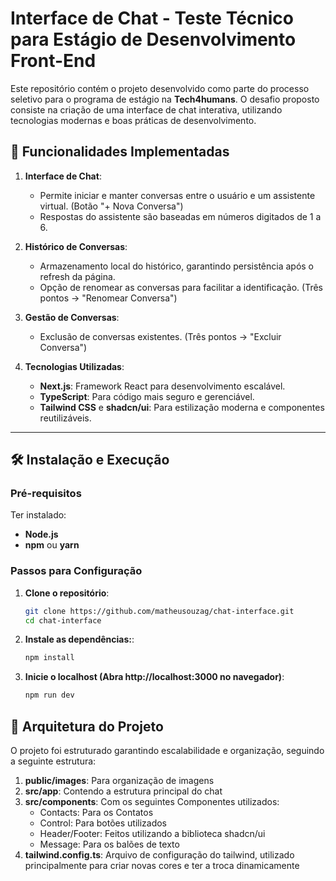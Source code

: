 # Interface de Chat - Teste Técnico para Estágio de Desenvolvimento Front-End

Este repositório contém o projeto desenvolvido como parte do processo seletivo para o programa de estágio na **Tech4humans**. O desafio proposto consiste na criação de uma interface de chat interativa, utilizando tecnologias modernas e boas práticas de desenvolvimento.

## 🚀 Funcionalidades Implementadas

1. **Interface de Chat**:
   - Permite iniciar e manter conversas entre o usuário e um assistente virtual. (Botão "+ Nova Conversa")
   - Respostas do assistente são baseadas em números digitados de 1 a 6.

2. **Histórico de Conversas**:
   - Armazenamento local do histórico, garantindo persistência após o refresh da página.
   - Opção de renomear as conversas para facilitar a identificação. (Três pontos -> "Renomear Conversa")

3. **Gestão de Conversas**:
   - Exclusão de conversas existentes. (Três pontos -> "Excluir Conversa")

4. **Tecnologias Utilizadas**:
   - **Next.js**: Framework React para desenvolvimento escalável.
   - **TypeScript**: Para código mais seguro e gerenciável.
   - **Tailwind CSS** e **shadcn/ui**: Para estilização moderna e componentes reutilizáveis.
---

## 🛠️ Instalação e Execução

### Pré-requisitos
Ter instalado:
- **Node.js**
- **npm** ou **yarn**

### Passos para Configuração
1. **Clone o repositório**:
   ```bash
   git clone https://github.com/matheusouzag/chat-interface.git
   cd chat-interface

2. **Instale as dependências:**:
   ```bash
   npm install

3. **Inicie o localhost (Abra http://localhost:3000 no navegador)**:
   ```bash
   npm run dev

## 🧱 Arquitetura do Projeto

O projeto foi estruturado garantindo escalabilidade e organização, seguindo a seguinte estrutura:

1. **public/images**: Para organização de imagens
2. **src/app**: Contendo a estrutura principal do chat
3. **src/components**: Com os seguintes Componentes utilizados:
   - Contacts: Para os Contatos
   - Control: Para botões utilizados
   - Header/Footer: Feitos utilizando a biblioteca shadcn/ui
   - Message: Para os balões de texto
4. **tailwind.config.ts**: Arquivo de configuração do tailwind, utilizado principalmente para criar novas cores e ter a troca dinamicamente


